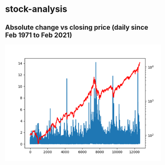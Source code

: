 # stock-analysis

## Absolute change vs closing price (daily since Feb 1971 to Feb 2021)
<img
src="long-trend/graphs/daily_change_vs_price.png"
raw=true
alt="Subject Pronouns"
style="margin-right: 10px;"
/>
